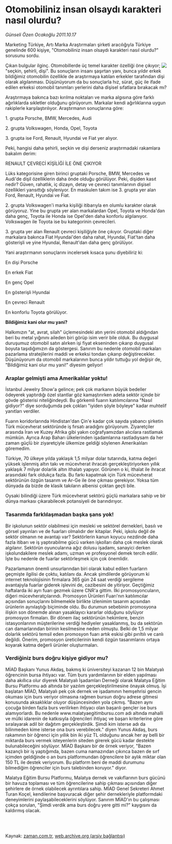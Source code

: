 # Otomobiliniz insan olsaydı karakteri nasıl olurdu?

*Günseli Özen Ocakoğlu 2011.10.17*

<td class="columnist-detail">
<p>Marketing Türkiye, Artı Marka Araştırmaları şirketi aracılığıyla Türkiye genelinde 600 kişiye, "Otomobiliniz insan olsaydı karakteri nasıl olurdu?" sorusunu sordu.</p>
<p>
<div id="haberMetinDiv">
<p>
<p><p align="center"><img align="right" border="0" src="http://web.archive.org/web/20111229150442im_/http://medya.zaman.com.tr/2011/10/17/gunseli.png"/>
<p> Çıkan bulgular ilginç. Otomobillerde üç temel karakter özelliği öne çıkıyor; "seçkin, şehirli, dişi". Bu sonuçların insanı şaşırtan yanı, bunca yıldır erkek bildiğimiz otomobilin özellikle de araştırmaya katılan erkekler tarafından dişi olarak algılanması. Düşünüyorum da bu sonuçlarla hız, sürat, güç ile ifade edilen erkeksi otomobil tanımları yerlerini daha dişisel sıfatlara bırakacak mı?
<p>Araştırmaya bakınca bazı kırılma noktaları ve marka algısına göre farklı ağırlıklarda sıkletler olduğunu görüyorum. Markalar kendi ağırlıklarına uygun rakiplerle karşılaştırılıyor. Araştırmanın sonuçlarına göre: 
<p>1. grupta Porsche, BMW, Mercedes, Audi
<p>2. grupta Volkswagen, Honda, Opel, Toyota
<p>3. grupta ise Ford, Renault, Hyundai ve Fiat yer alıyor.
<p>Peki, hangisi daha şehirli, seçkin ve dişi derseniz araştırmadaki rakamlara bakalım derim:
<p>
<p>RENAULT ÇEVRECİ KİŞİLİĞİ İLE ÖNE ÇIKIYOR 
<p>Lüks kategorisine giren birinci gruptaki Porsche, BMW, Mercedes ve Audi'de dişil özelliklerin daha önde olduğu görülüyor. Peki, dişiden kasıt nedir? Güven, rahatlık, iç dizayn, detay ve çevreci tanımlarının dişisel özellikleri yansıttığı söyleniyor. En maskulen takım ise 3. grupta yer alan Ford, Renault, Hyundai ve Fiat.
<p>2. grupta Volkswagen'i marka kişiliği itibarıyla en olumlu karakter olarak görüyoruz. Yine bu grupta yer alan markalardan Opel, Toyota ve Honda'dan daha genç, Toyota ile Honda ise Opel'den daha konforlu algılanıyor. Volkswagen ile Toyota ise bu kategorinin çevrecileri.
<p>3. grupta yer alan Renault çevreci kişiliğiyle öne çıkıyor. Gruptaki diğer markalara bakınca Fiat Hyundai'den daha rahat, Hyundai, Fiat'tan daha gösterişli ve yine Hyundai, Renault'dan daha genç görülüyor.
<p>Yani araştırmanın sonuçlarını incelersek kısaca şunu diyebiliriz ki:
<p>En dişi Porsche
<p>En erkek Fiat
<p>En genç Opel
<p>En gösterişli Hyundai
<p>En çevreci Renault
<p>En konforlu Toyota görülüyor. 
<p>
<p><b>Bildiğimiz kani olur mu yani?</b>
<p>Halkımızın "at, avrat, silah" üçlemesindeki atın yerini otomobil aldığından beri bu metal yığınını aileden biri görüp isim verir bile olduk. Bu duygusal duruşumuz otomobil satın alırken işi fiyat ekseninden çıkarıp duygusal boyuta taşıdığımızın da göstergesi. Sanırım bu nedenle otomobil markaları pazarlama stratejilerini maddi ve erkeksi tondan çıkarıp değiştirecekler. Düşünüyorum da otomobil markalarının bunca yıldır tuttuğu yol değişir de, "Bildiğimiz kani olur mu yani!" diyesim geliyor!
<p>
<p><h3>Araplar gelmişti ama Amerikalılar yoktu!</h3>
<p>İstanbul Jewelry Show'a gelince; pek çok markanın büyük bedeller ödeyerek yaptırdığı özel stantlar göz kamaştırırken adeta sektör içinde bir gövde gösterisi niteliğindeydi. Bu görkemli fuarın katılımcılarına "Nasıl gidiyor?" diye sorduğumda pek çokları "iyiden şöyle böyleye" kadar muhtelif yanıtları verdiler.
<p>Fuarın koridorlarında Hindistan'dan Çin'e kadar çok sayıda yabancı şirketin Türk mücevherat sektöründe iş fırsatı aradığını görüyorum. Ziyaretçiler arasında İran ve Kuzey Afrika gibi yakın coğrafyamızdan alıcılara rastlamak mümkün. Ayrıca Arap Baharı ülkelerinden işadamlarına rastladıysam da her zaman güçlü bir ziyaretçiyle ülkemize geldiği söylenen Amerikalıları göremedim.
<p>Türkiye, 70 ülkeye yılda yaklaşık 1,5 milyar dolar tutarında, katma değeri yüksek işlenmiş altın takı ve mücevherat ihracatı gerçekleştiriyorken yıllık yaklaşık 7 milyar dolarlık altın ithalatı yapıyor. Görünen o ki, ithalat ile ihracat arasındaki fark oldukça fazla. Bu farkı kapatmak için Türk mücevherat sektörünün özgün tasarım ve Ar-Ge ile öne çıkması gerekiyor. Yoksa tüm dünyada da bizde de klasik takıların albenisi çoktan geçti bile. 
<p>Oysaki bilindiği üzere Türk mücevherat sektörü güçlü markalara sahip ve bir dünya markası çıkarabilecek potansiyeli de barındırıyor.
<p>
<p><h3>Tasarımda farklılaşmadan başka şans yok!</h3>
<p>Bir işkolunun sektör olabilmesi için mesleki ve sektörel dernekleri, basılı ve görsel yayınları ve de fuarları olmalıdır der kitaplar. Peki, işkolu değil de sektör olmanın ne avantajı var? Sektörlerin kanun koyucu nezdinde daha fazla itibarı ve iş yaptırabilme gücü varken işkolları daha çok meslek olarak algılanır. Sektörün oyuncularına ağız dolusu işadamı, sanayici derken işkolundakilere meslek adamı, uzman ve profesyonel demek tercih edilir. İşte bu nedenle de fuarlar sektörleşmek için çok önemlidir.
<p>Pazarlamanın önemli unsurlarından biri olarak kabul edilen fuarların geçmişte ilgilisi de çoktu, katılanı da. Ancak şimdilerde görüyorum ki internet teknolojisinin firmalara 365 gün 24 saat verdiği sergileme avantajıyla fuarlar giderek işlevini de, cazibesini de yitiriyor. Geçtiğimiz haftalarda iki ayrı fuarı gezmek üzere CNR'a gittim. İlki promosyoncuların, diğeri mücevheratçılarındı. Promosyon Ürünleri Fuarı'nın katılımcılar açısından sonuçlarını bilmemekle birlikte izlenimim tasarım açısından ürünlerin aynılaştığı biçiminde oldu. Bu durumun sebebinin promosyona ilişkin son dönemde alınan yasaklayıcı kararlar olduğunu söylüyor promosyon firmaları. Bir dönem ilaç sektörünün hekimlere, benzin istasyonlarının müşterilerine verdiği hediyeler yasaklanmış, bu da sektörün can damarlarından birinin kesilmesine neden olmuştu. Belki de 1,5 milyar dolarlık sektörü temsil eden promosyon fuarı artık eskisi gibi pırıltılı ve canlı değildi. Önerim, promosyon üreticilerinin kendi özgün tasarımlarını ortaya koyarak katma değerli ürünler oluşturmaları.
<p>
<p><h3>Verdiğiniz burs doğru kişiye gidiyor mu?</h3>
<p>MİAD Başkanı Yunus Akdaş, bakmış ki üniversiteyi kazanan 12 bin Malatyalı öğrencinin bursa ihtiyacı var. Tüm burs yardımlarının bir elden yapılması daha akıllıca olur diyerek Malatyalı İşadamları Derneği olarak Malatya Eğitim Bursu Platformu adı altında bir yazılım gerçekleştirilmesine önayak olmuş. İşi başlatan MİAD, Malatyalı pek çok dernek ve işadamının hemşehrisi gencin okuması için burs veriyor olmasına rağmen bursun doğru adrese gitmesi konusunda aksaklıklar oluyor düşüncesinden yola çıkmış. "Bazen aynı çocuğa birden fazla burs verilirken ihtiyacı olan başarılı gençler ise burs alamıyorlardı. Bu nedenle www.malatyaegitimbursu.com adı altında mahalli ve mülki idarenin de katkısıyla öğrencileri ihtiyaç ve başarı kriterlerine göre sıralayarak adil bir dağıtım gerçekleştirdik. Şimdi kim isterse adı da bilinmeden kime isterse ona burs verebilecek." diyen Yunus Akdaş, burs rakamının bir öğrenci için yıllık bin iki yüz TL olduğunu ancak her ay belli bir miktarda burs vermek isteyenlerin siteden girerek gücü kadar destekte bulunabileceğini söylüyor. MİAD Başkanı bir de örnek veriyor, "Bazen kazançlı bir iş yaptığımda, bazen cuma namazından çıkınca bazen de sırf içimden geldiğinde o an burs platformundan öğrencilere bir aylık miktar olan 150 TL ile destek veriyorum. Bu platform beni de maddi durumunu bilmediğim öğrenciler için burs talebinden koruyor." diyor.
<p>Malatya Eğitim Bursu Platformu, Malatya dernek ve vakıflarının burs gücünü bir havuza toplaması ve tüm öğrencilerine sahip çıkması açısından diğer şehirlere de örnek olabilecek ayrıntılara sahip. MİAD Genel Sekreteri Ahmet Turan Koçel, kendilerine başvuracak diğer şehir dernekleriyle platformdaki deneyimlerini paylaşabileceklerini söylüyor. Sanırım MİAD'ın bu çalışması çokça sorulan, "Şimdi verdik ama burs doğru yere gitti mi?" kaygısını da kaldırmış olacak.
<p></p></p></p></p></p></p></p></p></p></p></p></p></p></p></p></p></p></p></p></p></p></p></p></p></p></p></p></p></p></p></p></p></p></p></p></p></p></p></p></div>
</p>


<p><br>
		 </br></p></td>

Kaynak: [zaman.com.tr](http://zaman.com.tr/yazar.do?yazino=1191421), [web.archive.org (arşiv bağlantısı)](http://web.archive.org/web/20111229150442/http://www.zaman.com.tr:80/yazar.do?yazino=1191421)
